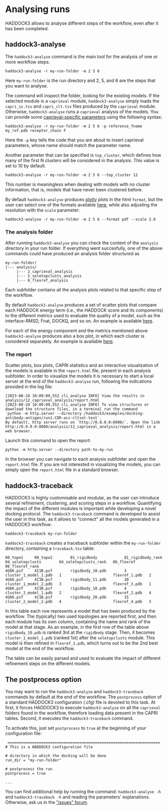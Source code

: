 # Analysing runs

HADDOCK3 allows to analyse different steps of the workflow, even after it has been completed.

## haddock3-analyse

The `haddock3-analyse` command is the main tool for the analysis of one or more workflow steps.

```
haddock3-analyse -r my-run-folder -m 2 5 6
```

Here `my-run-folder` is the run directory and 2, 5, and 6 are the steps that you want to analyse.

The command will inspect the folder, looking for the existing models. If the selected module is 
a `caprieval` module, `haddock3-analyse` simply loads the `capri_ss.tsv` and `capri_clt.tsv` files
produced by the `caprieval` module. Otherwise, `haddock3-analyse` runs a `caprieval` analysis of the models.
You can provide some [caprieval-specific parameters](https://github.com/haddocking/haddock3/blob/main/src/haddock/modules/analysis/caprieval/defaults.yaml)
using the following syntax:

```
haddock3-analyse -r my-run-folder -m 2 5 6 -p reference_fname my_ref.pdb receptor_chain F
```

Here the `-p` key tells the code that you are about to insert caprieval parameters, whose name should match the parameter name.

Another parameter that can be specified is `top_cluster`, which defines how many of the first N clusters will be considered in the analysis.
This value is set to 10 by default.

```
haddock3-analyse -r my-run-folder -m 2 5 6 --top_cluster 12
```

This number is meaningless when dealing with models with no cluster information, that is, models that have never been clustered before.

By default `haddock3-analyse` produces [plotly](https://plotly.com/python/) plots in the html `format`, but the user can select 
one of the formats available [here](https://plotly.github.io/plotly.py-docs/generated/plotly.io.write_image.html), 
while also adjusting the resolution with the `scale` parameter:

```
haddock3-analyse -r my-run-folder -m 2 5 6 --format pdf --scale 2.0
```

### The analysis folder

After running `haddock3-analyse` you can check the content of the `analysis` directory in your run folder.
If everything went succesfully, one of the above commands could have produced an analysis folder structured as

```
my-run-folder/
|--- analysis/
     |--- 2_caprieval_analysis
     |--- 5_seletopclusts_analysis
     |--- 6_flexref_analysis
```

Each subfolder contains all the analysis plots related to that specific step of the workflow.

By default `haddock3-analyse` produces a set of scatter plots that compare each HADDOCK energy term 
(i.e., the HADDOCK score and its components) to the different metrics used to evaluate the quality of a model,
such as the interface-RMSD, Fnat, DOCKQ, and so on. An example is available [here](../figs/irmsd_score.png).

For each of the energy component and the metrics mentioned above `haddock3-analyse` produces also a box plot, in which each cluster 
is considered separately. An example is available [here]().

### The report

Scatter plots, box plots, CAPRI statistics and an interactive visualization of the models is available in the `report.html` file, present
in each analysis subfolder. In order to visualize the models it is necessary to start a local server at the end of the `haddock3-analyse` run,
following the indications provided in the log file:

```
[2023-08-24 10:09:09,552 cli_analyse INFO] View the results in analysis/12_caprieval_analysis/report.html
[2023-08-24 10:09:09,552 cli_analyse INFO] To view structures or download the structure files, in a terminal run the command
`python -m http.server --directory /haddock3/examples/docking-antibody-antigen/run1-CDR-acc-cltsel-test`.
By default, http server runs on `http://0.0.0.0:8000/`. Open the link
http://0.0.0.0:8000/analysis/12_caprieval_analysis/report.html in a web browser.
```

Launch this command to open the report:
```
python -m http.server --directory path-to-my-run
```

In the browser you can navigate to each analysis subfolder and open the `report.html` file. If you are not interested in
visualizing the models, you can simply open the `report.html` file in a standard browser.

## haddock3-traceback

HADDOCK3 is highly customisable and modular, as the user can introduce several refinement, clustering, and scoring steps in a workflow.
Quantifying the impact of the different modules is important while developing a novel docking protocol. The `haddock3-traceback` command
is developed to assist the user in this task, as it allows to "connect" all the models generated in a HADDOCK3 workflow:

```
haddock3-traceback my-run-folder
```

`haddock3-traceback` creates a traceback subfolder within the `my-run-folder` directory, containing a `traceback.tsv` table:

```
00_topo1     00_topo2        01_rigidbody            01_rigidbody_rank       04_seletopclusts        04_seletopclusts_rank   06_flexref      06_flexref_rank 
4G6K.psf     4I1B.psf        rigidbody_10.pdb        3                       cluster_1_model_1.pdb   1                       flexref_1.pdb   2       
4G6K.psf     4I1B.psf        rigidbody_11.pdb        10                      cluster_1_model_2.pdb   3                       flexref_3.pdb   1       
4G6K.psf     4I1B.psf        rigidbody_18.pdb        4                       cluster_2_model_1.pdb   2                       flexref_2.pdb   4      
4G6K.psf     4I1B.psf        rigidbody_20.pdb        15                      cluster_2_model_2.pdb   4                       flexref_4.pdb   3       
```

In this table each row represents a model that has been produced by the workflow. The (typically) two used topologies are reported first,
and then each module has its own column, containing the name and rank of the model at that stage. As an example, in the first row of the
table above `rigidbody_10.pdb` is ranked 3rd at the `rigidbody` stage. Then, it becomes `cluster_1_model_1.pdb` (ranked 1st) after 
the `seletopclusts` module. This model is then refined in `flexref_1.pdb`, which turns out to be the 2nd best model at the end of the workflow.

The table can be easily parsed and used to evaluate the impact of different refinement steps on the different models.

## The postprocess option

You may want to run the `haddock3-analyse` and `haddock3-traceback` commands by default at the end of the workflow.
The `postprocess` option of a standard HADDOCK3 configuration (.cfg) file is devoted to this task. At first, it forces HADDOCK3 
to execute `haddock3-analyse` on all the `caprieval` folders found in the workflow, therefore loading data present in the CAPRI tables.
Second, it executes the `haddock3-traceback` command.

To activate this, just set `postprocess` to `true` at the beginning of your configuration file:

```
 ====================================================================
# This is a HADDOCK3 configuration file

# directory in which the docking will be done
run_dir = "my-run-folder"

# postprocess the run
postprocess = true

...
```

You can find additional help by running the command: `haddock3-analyse -h` and `haddock3-traceback -h` and reading
the parameters' explanations. Otherwise, ask us in the ["issues" forum](https://github.com/haddocking/haddock3/issues).
